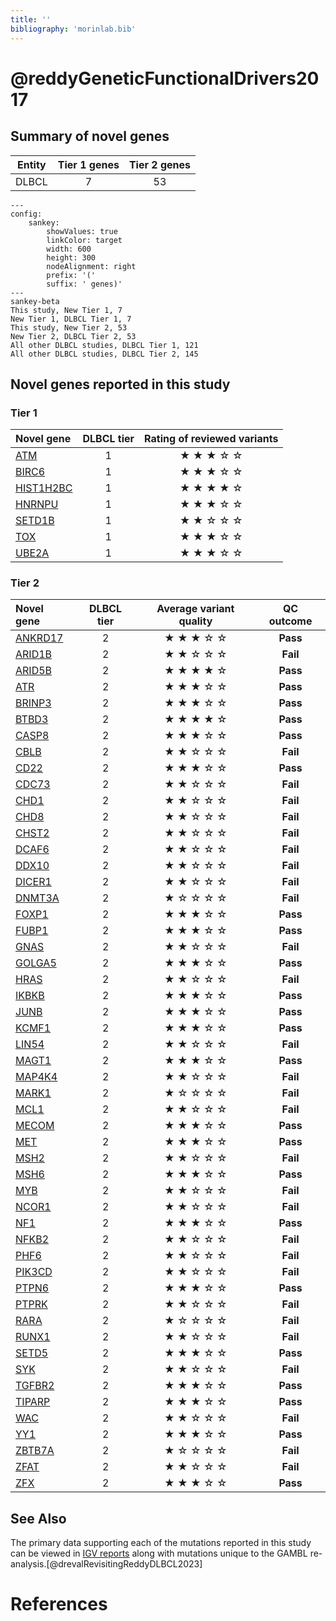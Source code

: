 ```yaml
---
title: ''
bibliography: 'morinlab.bib'
---
```


# @reddyGeneticFunctionalDrivers2017
## Summary of novel genes

|Entity| Tier 1 genes| Tier 2 genes|
|:-:|:-:|:-:|
|DLBCL|7|53|
```mermaid
---
config:
    sankey:
        showValues: true
        linkColor: target
        width: 600
        height: 300
        nodeAlignment: right
        prefix: '('
        suffix: ' genes)'
---
sankey-beta
This study, New Tier 1, 7
New Tier 1, DLBCL Tier 1, 7
This study, New Tier 2, 53
New Tier 2, DLBCL Tier 2, 53
All other DLBCL studies, DLBCL Tier 1, 121
All other DLBCL studies, DLBCL Tier 2, 145
```

## Novel genes reported in this study

### Tier 1
|Novel gene|DLBCL tier|Rating of reviewed variants|
|:-|:-:|:-:|
|[ATM](../ATM)|1 |&starf; &starf; &starf; &star; &star;|
|[BIRC6](../BIRC6)|1 |&starf; &starf; &starf; &star; &star;|
|[HIST1H2BC](../HIST1H2BC)|1 |&starf; &starf; &starf; &starf; &star;|
|[HNRNPU](../HNRNPU)|1 |&starf; &starf; &starf; &star; &star;|
|[SETD1B](../SETD1B)|1 |&starf; &starf; &star; &star; &star;|
|[TOX](../TOX)|1 |&starf; &starf; &starf; &star; &star;|
|[UBE2A](../UBE2A)|1 |&starf; &starf; &starf; &star; &star;|

### Tier 2
|Novel gene|DLBCL tier|Average variant quality|QC outcome|
|:-|:-:|:-:|:-:|
|[ANKRD17](../ANKRD17)|2 |&starf; &starf; &starf; &star; &star;|**Pass**|
|[ARID1B](../ARID1B)|2 |&starf; &starf; &star; &star; &star;|**Fail**|
|[ARID5B](../ARID5B)|2 |&starf; &starf; &starf; &starf; &star;|**Pass**|
|[ATR](../ATR)|2 |&starf; &starf; &starf; &star; &star;|**Pass**|
|[BRINP3](../BRINP3)|2 |&starf; &starf; &starf; &star; &star;|**Pass**|
|[BTBD3](../BTBD3)|2 |&starf; &starf; &starf; &starf; &star;|**Pass**|
|[CASP8](../CASP8)|2 |&starf; &starf; &starf; &star; &star;|**Pass**|
|[CBLB](../CBLB)|2 |&starf; &starf; &star; &star; &star;|**Fail**|
|[CD22](../CD22)|2 |&starf; &starf; &starf; &star; &star;|**Pass**|
|[CDC73](../CDC73)|2 |&starf; &starf; &star; &star; &star;|**Fail**|
|[CHD1](../CHD1)|2 |&starf; &starf; &star; &star; &star;|**Fail**|
|[CHD8](../CHD8)|2 |&starf; &starf; &star; &star; &star;|**Fail**|
|[CHST2](../CHST2)|2 |&starf; &starf; &star; &star; &star;|**Fail**|
|[DCAF6](../DCAF6)|2 |&starf; &starf; &star; &star; &star;|**Fail**|
|[DDX10](../DDX10)|2 |&starf; &starf; &star; &star; &star;|**Fail**|
|[DICER1](../DICER1)|2 |&starf; &starf; &star; &star; &star;|**Fail**|
|[DNMT3A](../DNMT3A)|2 |&starf; &star; &star; &star; &star;|**Fail**|
|[FOXP1](../FOXP1)|2 |&starf; &starf; &starf; &star; &star;|**Pass**|
|[FUBP1](../FUBP1)|2 |&starf; &starf; &starf; &star; &star;|**Pass**|
|[GNAS](../GNAS)|2 |&starf; &starf; &star; &star; &star;|**Fail**|
|[GOLGA5](../GOLGA5)|2 |&starf; &starf; &starf; &star; &star;|**Pass**|
|[HRAS](../HRAS)|2 |&starf; &starf; &star; &star; &star;|**Fail**|
|[IKBKB](../IKBKB)|2 |&starf; &starf; &starf; &star; &star;|**Pass**|
|[JUNB](../JUNB)|2 |&starf; &starf; &starf; &star; &star;|**Pass**|
|[KCMF1](../KCMF1)|2 |&starf; &starf; &starf; &star; &star;|**Pass**|
|[LIN54](../LIN54)|2 |&starf; &starf; &star; &star; &star;|**Fail**|
|[MAGT1](../MAGT1)|2 |&starf; &starf; &starf; &star; &star;|**Pass**|
|[MAP4K4](../MAP4K4)|2 |&starf; &starf; &star; &star; &star;|**Fail**|
|[MARK1](../MARK1)|2 |&starf; &star; &star; &star; &star;|**Fail**|
|[MCL1](../MCL1)|2 |&starf; &starf; &star; &star; &star;|**Fail**|
|[MECOM](../MECOM)|2 |&starf; &starf; &starf; &star; &star;|**Pass**|
|[MET](../MET)|2 |&starf; &starf; &starf; &star; &star;|**Pass**|
|[MSH2](../MSH2)|2 |&starf; &starf; &star; &star; &star;|**Fail**|
|[MSH6](../MSH6)|2 |&starf; &starf; &starf; &star; &star;|**Pass**|
|[MYB](../MYB)|2 |&starf; &starf; &star; &star; &star;|**Fail**|
|[NCOR1](../NCOR1)|2 |&starf; &starf; &star; &star; &star;|**Fail**|
|[NF1](../NF1)|2 |&starf; &starf; &starf; &star; &star;|**Pass**|
|[NFKB2](../NFKB2)|2 |&starf; &starf; &star; &star; &star;|**Fail**|
|[PHF6](../PHF6)|2 |&starf; &starf; &star; &star; &star;|**Fail**|
|[PIK3CD](../PIK3CD)|2 |&starf; &starf; &star; &star; &star;|**Fail**|
|[PTPN6](../PTPN6)|2 |&starf; &starf; &starf; &star; &star;|**Pass**|
|[PTPRK](../PTPRK)|2 |&starf; &starf; &star; &star; &star;|**Fail**|
|[RARA](../RARA)|2 |&starf; &star; &star; &star; &star;|**Fail**|
|[RUNX1](../RUNX1)|2 |&starf; &starf; &star; &star; &star;|**Fail**|
|[SETD5](../SETD5)|2 |&starf; &starf; &starf; &star; &star;|**Pass**|
|[SYK](../SYK)|2 |&starf; &starf; &star; &star; &star;|**Fail**|
|[TGFBR2](../TGFBR2)|2 |&starf; &starf; &starf; &star; &star;|**Pass**|
|[TIPARP](../TIPARP)|2 |&starf; &starf; &starf; &star; &star;|**Pass**|
|[WAC](../WAC)|2 |&starf; &starf; &star; &star; &star;|**Fail**|
|[YY1](../YY1)|2 |&starf; &starf; &starf; &star; &star;|**Pass**|
|[ZBTB7A](../ZBTB7A)|2 |&starf; &star; &star; &star; &star;|**Fail**|
|[ZFAT](../ZFAT)|2 |&starf; &starf; &star; &star; &star;|**Fail**|
|[ZFX](../ZFX)|2 |&starf; &starf; &starf; &star; &star;|**Pass**|

## See Also

The primary data supporting each of the mutations reported in this study can be viewed in [IGV reports](https://www.bcgsc.ca/downloads/morinlab/GAMBL/Reddy/igv_reports/) along with mutations unique to the GAMBL re-analysis.[@drevalRevisitingReddyDLBCL2023] 

# References

